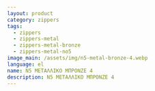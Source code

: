 ```yaml
---
layout: product
category: zippers
tags:
  - zippers
  - zippers-metal
  - zippers-metal-bronze
  - zippers-metal-no5
image_main: /assets/img/n5-metal-bronze-4.webp
language: el
name: N5 ΜΕΤΑΛΛΙΚΟ ΜΠΡΟΝΖΕ 4
description: N5 ΜΕΤΑΛΛΙΚΟ ΜΠΡΟΝΖΕ 4
---
```

